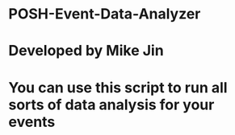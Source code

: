 # POSH-Event-Data-Analyzer
# Developed by Mike Jin
# You can use this script to run all sorts of data analysis for your events
